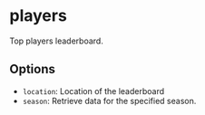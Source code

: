 # players

Top players leaderboard.

## Options

* `location`: Location of the leaderboard
* `season`: Retrieve data for the specified season.
